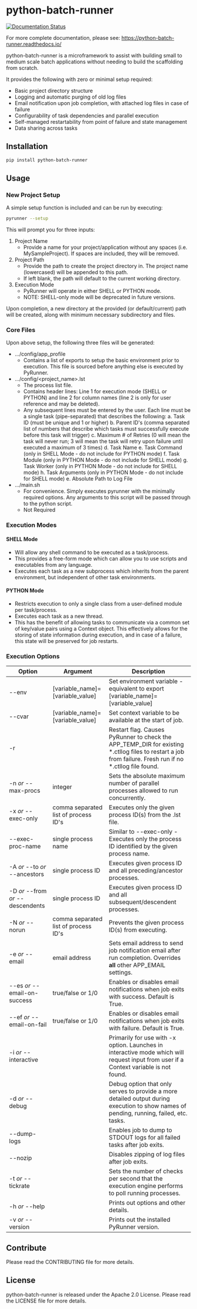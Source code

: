 # python-batch-runner
[![Documentation Status](https://readthedocs.org/projects/python-batch-runner/badge/?version=latest)](https://python-batch-runner.readthedocs.io/en/latest/?badge=latest)

For more complete documentation, please see: https://python-batch-runner.readthedocs.io/

python-batch-runner is a microframework to assist with building small to medium scale batch applications without needing to build the scaffolding from scratch.

It provides the following with zero or minimal setup required:
* Basic project directory structure
* Logging and automatic purging of old log files
* Email notification upon job completion, with attached log files in case of failure
* Configurability of task dependencies and parallel execution
* Self-managed restartability from point of failure and state management
* Data sharing across tasks

## Installation
```bash
pip install python-batch-runner
```

## Usage

### New Project Setup
A simple setup function is included and can be run by executing:
```bash
pyrunner --setup
```
This will prompt you for three inputs:
1. Project Name
    * Provide a name for your project/application without any spaces (i.e. MySampleProject). If spaces are included, they will be removed.
2. Project Path
    * Provide the path to create the project directory in. The project name (lowercased) will be appended to this path.
    * If left blank, the path will default to the current working directory.
3. Execution Mode
    * PyRunner will operate in either SHELL or PYTHON mode.
    * NOTE: SHELL-only mode will be deprecated in future versions.

Upon completion, a new directory at the provided (or default/current) path will be created, along with minimum necessary subdirectory and files.

### Core Files
Upon above setup, the following three files will be generated:
* .../config/app_profile
  - Contains a list of exports to setup the basic environment prior to execution. This file is sourced before anything else is executed by PyRunner.
* .../config/<project_name>.lst
  - The process list file.
  - Contains header lines: Line 1 for execution mode (SHELL or PYTHON) and line 2 for column names (line 2 is only for user reference and may be deleted).
  - Any subsequent lines must be entered by the user. Each line must be a single task (pipe-separated) that describes the following:
    a. Task ID (must be unique and 1 or higher)
    b. Parent ID's (comma separated list of numbers that describe which tasks must successfully execute before this task will trigger)
    c. Maximum # of Retries (0 will mean the task will never run; 3 will mean the task will retry upon failure until executed a maximum of 3 times)
    d. Task Name
    e. Task Command (only in SHELL Mode - do not include for PYTHON mode)
    f. Task Module (only in PYTHON Mode - do not include for SHELL mode)
    g. Task Worker (only in PYTHON Mode - do not include for SHELL mode)
    h. Task Arguments (only in PYTHON Mode - do not include for SHELL mode)
    e. Absolute Path to Log File
* .../main.sh
  - For convenience. Simply executes pyrunner with the minimally required options. Any arguments to this script will be passed through to the python script.
  - Not Required

### Execution Modes
#### SHELL Mode
* Will allow any shell command to be executed as a task/process.
* This provides a free-form mode which can allow you to use scripts and executables from any language.
* Executes each task as a new subprocess which inherits from the parent environment, but independent of other task environments.

#### PYTHON Mode
* Restricts execution to only a single class from a user-defined module per task/process.
* Executes each task as a new thread.
* This has the benefit of allowing tasks to communicate via a common set of key/value pairs using a Context object. This effectively allows for the storing of state information during execution, and in case of a failure, this state will be preserved for job restarts.

### Execution Options
| Option | Argument | Description |
| --- | --- | --- |
| --env | [variable_name]=[variable_value] | Set environment variable - equivalent to export [variable_name]=[variable_value] |
| --cvar | [variable_name]=[variable_value] | Set context variable to be available at the start of job. |
| -r | | Restart flag. Causes PyRunner to check the APP_TEMP_DIR for existing *.ctllog files to restart a job from failure. Fresh run if no *.ctllog file found. |
| -n *or* --max-procs | integer | Sets the absolute maximum number of parallel processes allowed to run concurrently. |
| -x *or* --exec-only | comma separated list of process ID's | Executes only the given process ID(s) from the .lst file. |
| --exec-proc-name | single process name | Similar to --exec-only - Executes only the process ID identified by the given process name. |
| -A *or* --to *or* --ancestors | single process ID | Executes given process ID and all preceding/ancestor processes. |
| -D *or* --from *or* --descendents | single process ID | Executes given process ID and all subsequent/descendent processes. |
| -N *or* --norun | comma separated list of process ID's | Prevents the given process ID(s) from executing. |
| -e *or* --email | email address | Sets email address to send job notification email after run completion. Overrides **all** other APP_EMAIL settings. |
| --es *or* --email-on-success | true/false or 1/0 | Enables or disables email notifications when job exits with success. Default is True. |
| --ef *or* --email-on-fail | true/false or 1/0 | Enables or disables email notifications when job exits with failure. Default is True. |
| -i *or* --interactive | | Primarily for use with -x option. Launches in interactive mode which will request input from user if a Context variable is not found. |
| -d *or* --debug | | Debug option that only serves to provide a more detailed output during execution to show names of pending, running, failed, etc. tasks. |
| --dump-logs | | Enables job to dump to STDOUT logs for all failed tasks after job exits. |
| --nozip | | Disables zipping of log files after job exits. |
| -t *or* --tickrate | | Sets the number of checks per second that the execution engine performs to poll running processes. |
| -h *or* --help | | Prints out options and other details. |
| -v *or* --version | | Prints out the installed PyRunner version. |

## Contribute
Please read the CONTRIBUTING file for more details.

## License
python-batch-runner is released under the Apache 2.0 License. Please read the LICENSE file for more details.
